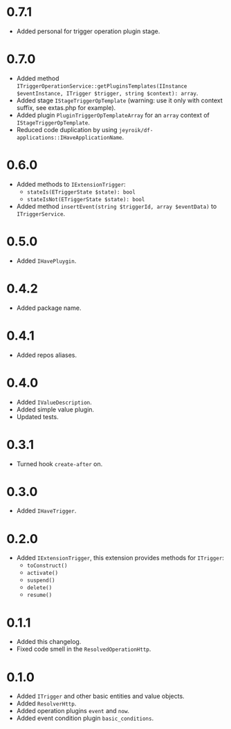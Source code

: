 # 0.7.1

- Added personal for trigger operation plugin stage.

# 0.7.0

- Added method `ITriggerOperationService::getPluginsTemplates(IInstance $eventInstance, ITrigger $trigger, string $context): array`.
- Added stage `IStageTriggerOpTemplate` (warning: use it only with context suffix, see extas.php for example).
- Added plugin `PluginTriggerOpTemplateArray` for an `array` context of `IStageTriggerOpTemplate`.
- Reduced code duplication by using `jeyroik/df-applications::IHaveApplicationName`.

# 0.6.0

- Added methods to `IExtensionTrigger`:
  - `stateIs(ETriggerState $state): bool`
  - `stateIsNot(ETriggerState $state): bool`
- Added method `insertEvent(string $triggerId, array $eventData)` to `ITriggerService`.

# 0.5.0

- Added `IHavePluygin`.

# 0.4.2

- Added package name.

# 0.4.1

- Added repos aliases.

# 0.4.0

- Added `IValueDescription`.
- Added simple value plugin.
- Updated tests.

# 0.3.1

- Turned hook `create-after` on.

# 0.3.0

- Added `IHaveTrigger`.

# 0.2.0

- Added `IExtensionTrigger`, this extension provides methods for `ITrigger`:
  - `toConstruct()`
  - `activate()`
  - `suspend()`
  - `delete()`
  - `resume()`

# 0.1.1

- Added this changelog.
- Fixed code smell in the `ResolvedOperationHttp`.

# 0.1.0

- Added `ITrigger` and other basic entities and value objects.
- Added `ResolverHttp`.
- Added operation plugins `event` and `now`.
- Added event condition plugin `basic_conditions`.